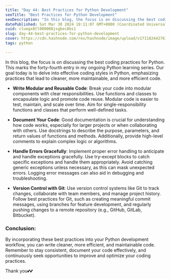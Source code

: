 ```yaml
---
title: "Day 44: Best Practices for Python Development"
seoTitle: "Best Practices for Python Development"
seoDescription: "In this blog, the focus is on discussing the best coding practices for Python."
datePublished: Sat Mar 30 2024 19:11:07 GMT+0000 (Coordinated Universal Time)
cuid: cluegx8tl000008jsgbec8bs1
slug: day-44-best-practices-for-python-development
cover: https://cdn.hashnode.com/res/hashnode/image/upload/v1711824427615/5b4c76ed-aa97-4223-bc5d-6cd0f2afe7a6.png
tags: python

---
```


In this blog, the focus is on discussing the best coding practices for Python. This marks the forty-fourth entry in my ongoing Python learning series. Our goal today is to delve into effective coding styles in Python, emphasizing practices that lead to cleaner, more maintainable, and more efficient code.

* **Write Modular and Reusable Code**: Break your code into modular components with clear responsibilities. Use functions and classes to encapsulate logic and promote code reuse. Modular code is easier to test, maintain, and scale over time. Aim for single-responsibility functions and classes that perform well-defined tasks.
    
* **Document Your Code**: Good documentation is crucial for understanding how code works, especially for larger projects or when collaborating with others. Use docstrings to describe the purpose, parameters, and return values of functions and methods. Additionally, provide high-level comments to explain complex logic or algorithms.
    
* **Handle Errors Gracefully**: Implement proper error handling to anticipate and handle exceptions gracefully. Use try-except blocks to catch specific exceptions and handle them appropriately. Avoid catching generic exceptions unless necessary, as this can mask unexpected errors. Logging error messages can also aid in debugging and troubleshooting.
    
* **Version Control with Git**: Use version control systems like Git to track changes, collaborate with team members, and manage project history. Follow best practices for Git, such as creating meaningful commit messages, using branches for feature development, and regularly pushing changes to a remote repository (e.g., GitHub, GitLab, Bitbucket).
    

### Conclusion:

By incorporating these best practices into your Python development workflow, you can write cleaner, more efficient, and maintainable code. Remember to stay consistent, document your code effectively, and continuously seek opportunities to improve and optimize your coding practices.

Thank you💕💕